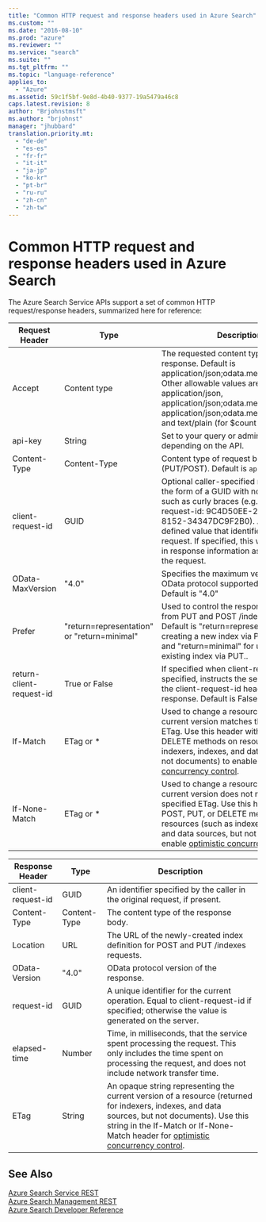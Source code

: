 ```yaml
---
title: "Common HTTP request and response headers used in Azure Search"
ms.custom: ""
ms.date: "2016-08-10"
ms.prod: "azure"
ms.reviewer: ""
ms.service: "search"
ms.suite: ""
ms.tgt_pltfrm: ""
ms.topic: "language-reference"
applies_to: 
  - "Azure"
ms.assetid: 59c1f5bf-9e8d-4b40-9377-19a5479a46c8
caps.latest.revision: 8
author: "Brjohnstmsft"
ms.author: "brjohnst"
manager: "jhubbard"
translation.priority.mt: 
  - "de-de"
  - "es-es"
  - "fr-fr"
  - "it-it"
  - "ja-jp"
  - "ko-kr"
  - "pt-br"
  - "ru-ru"
  - "zh-cn"
  - "zh-tw"
---
```

# Common HTTP request and response headers used in Azure Search
  The Azure Search Service APIs support a set of common HTTP request/response headers, summarized here for reference:  
  
|Request Header|Type|Description|  
|--------------------|----------|-----------------|  
|Accept|Content type|The requested content type for the response. Default is application/json;odata.metadata=minimal. Other allowable values are application/json, application/json;odata.metata=full, application/json;odata.metadata=none, and text/plain (for $count only).|  
|api-key|String|Set to your query or admin key, depending on the API.|  
|Content-Type|Content-Type|Content type of request body (PUT/POST). Default is `application/json`.|  
|client-request-id|GUID|Optional caller-specified request ID, in the form of a GUID with no decoration such as curly braces (e.g. client-request-id: 9C4D50EE-2D56-4CD3-8152-34347DC9F2B0). A caller-defined value that identifies the given request. If specified, this will be included in response information as a way to map the request.|  
|OData-MaxVersion|"4.0"|Specifies the maximum version of the OData protocol supported by the client. Default is "4.0"|  
|Prefer|"return=representation" or "return=minimal"|Used to control the response payload from PUT and POST /indexes requests. Default is "return=representation" when creating a new index via POST or PUT, and "return=minimal" for updating an existing index via PUT..|  
|return-client-request-id|True or False|If specified when client-request-id is specified, instructs the server to include the client-request-id header in the response. Default is False.|  
|If-Match|ETag or *|Used to change a resource only if the current version matches the specified ETag. Use this header with POST, PUT, or DELETE methods on resources (such as indexers, indexes, and data sources, but not documents) to enable [optimistic concurrency control](http://www.ietf.org/rfc/rfc7232.txt).|  
|If-None-Match|ETag or *|Used to change a resource only if the current version does not match the specified ETag. Use this header with POST, PUT, or DELETE methods on resources (such as indexers, indexes, and data sources, but not documents) to enable [optimistic concurrency control](http://www.ietf.org/rfc/rfc7232.txt).|  
  
|Response Header|Type|Description|  
|---------------------|----------|-----------------|  
|client-request-id|GUID|An identifier specified by the caller in the original request, if present.|  
|Content-Type|Content-Type|The content type of the response body.|  
|Location|URL|The URL of the newly-created index definition for POST and PUT /indexes requests.|  
|OData-Version|"4.0"|OData protocol version of the response.|  
|request-id|GUID|A unique identifier for the current operation. Equal to client-request-id if specified; otherwise the value is generated on the server.|  
|elapsed-time|Number|Time, in milliseconds, that the service spent processing the request. This only includes the time spent on processing the request, and does not include network transfer time.|  
|ETag|String|An opaque string representing the current version of a resource (returned for indexers, indexes, and data sources, but not documents). Use this string in the If-Match or If-None-Match header for [optimistic concurrency control](http://www.ietf.org/rfc/rfc7232.txt).|  
  
## See Also  
 [Azure Search Service REST](../SearchServiceREST/service-rest.md)   
 [Azure Search Management REST](../Topic/Azure%20Search%20Management%20REST.md)   
 [Azure Search Developer Reference](http://msdn.microsoft.com/en-us/a47e2a88-f9f9-4731-ab5f-e30ba1b5262b)  
  
  